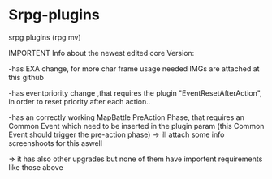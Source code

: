 # Srpg-plugins
 srpg plugins (rpg mv)

IMPORTENT Info about the newest edited core Version:

-has EXA change, for more char frame usage
needed IMGs are attached at this github

-has eventpriority change ,that requires the plugin "EventResetAfterAction",
in order to reset priority after each action..

-has an correctly working MapBattle PreAction Phase, that requires an Common Event
which need to be inserted in the plugin param
(this Common Event should trigger the pre-action phase)
-> ill attach some info screenshoots for this aswell

=> it has also other upgrades but none of them have importent requirements like those above
